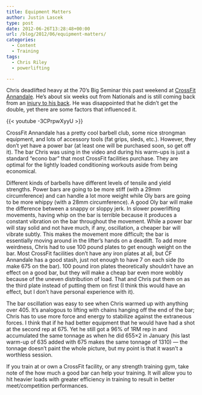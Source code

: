 ```yaml
---
title: Equipment Matters
author: Justin Lascek
type: post
date: 2012-06-26T13:28:48+00:00
url: /blog/2012/06/equipment-matters/
categories:
  - Content
  - Training
tags:
  - Chris Riley
  - powerlifting

---
```

Chris deadlifted heavy at the 70&#8217;s Big Seminar this past weekend at <a href="http://www.crossfitannandale.com/" target="_blank">CrossFit Annandale</a>. He&#8217;s about six weeks out from Nationals and is still coming back from an <a href="http://youtu.be/xwLlWu0kPks" target="_blank">injury to his back</a>. He was disappointed that he didn&#8217;t get the double, yet there are some factors that influenced it.
  

  
{{< youtube -3CPrpwXyyU >}}
  

  
CrossFit Annandale has a pretty cool barbell club, some nice strongman equipment, and lots of accessory tools (fat grips, sleds, etc.). However, they don&#8217;t yet have a power bar (at least one will be purchased soon, so get off it). The bar Chris was using in the video and during his warm-ups is just a standard &#8220;econo bar&#8221; that most CrossFit facilities purchase. They are optimal for the lightly loaded conditioning workouts aside from being economical.
  

  
Different kinds of barbells have different levels of tensile and yield strengths. Power bars are going to be more stiff (with a 29mm circumference) and can handle a lot more weight while Oly bars are going to be more whippy (with a 28mm circumference). A good Oly bar will make the difference between a snappy or sloppy jerk. In slower powerlifting movements, having whip on the bar is terrible because it produces a constant vibration on the bar throughout the movement. While a power bar will stay solid and not have much, if any, oscillation, a cheaper bar will vibrate subtly. This makes the movement more difficult; the bar is essentially moving around in the lifter&#8217;s hands on a deadlift. To add more weirdness, Chris had to use 100 pound plates to get enough weight on the bar. Most CrossFit facilities don&#8217;t have any iron plates at all, but CF Annandale has a good stash, just not enough to have 7 on each side (to make 675 on the bar). 100 pound iron plates theoretically shouldn&#8217;t have an effect on a good bar, but they will make a cheap bar even more wobbly because of the uneven distribution of load. That and Chris put them on as the third plate instead of putting them on first (I think this would have an effect, but I don&#8217;t have personal experience with it).
  

  
The bar oscillation was easy to see when Chris warmed up with anything over 405. It&#8217;s analogous to lifting with chains hanging off the end of the bar; Chris has to use more force and energy to stabilize against the extraneous forces. I think that if he had better equipment that he would have had a shot at the second rep at 675. Yet he still got a 96% of 1RM rep in and accumulated the same tonnage as when he did 655&#215;2 in January (his last warm-up of 635 added with 675 makes the same tonnage of 1310) &#8212; the tonnage doesn&#8217;t paint the whole picture, but my point is that it wasn&#8217;t a worthless session.
  

  
If you train at or own a CrossFit facility, or any strength training gym, take note of the how much a good bar can help your training. It will allow you to hit heavier loads with greater efficiency in training to result in better meet/competition performances.

